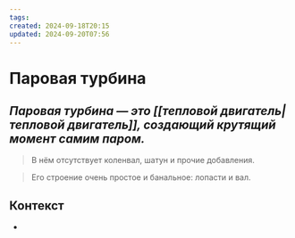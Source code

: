 ```yaml
---
tags: 
created: 2024-09-18T20:15
updated: 2024-09-20T07:56
---
```

# Паровая турбина

## ***Паровая турбина — это [[тепловой двигатель|тепловой двигатель]], создающий крутящий момент самим паром.***

> В нём отсутствует коленвал, шатун и прочие добавления.

>Его строение очень простое и банальное: лопасти и вал.

## Контекст
- 

